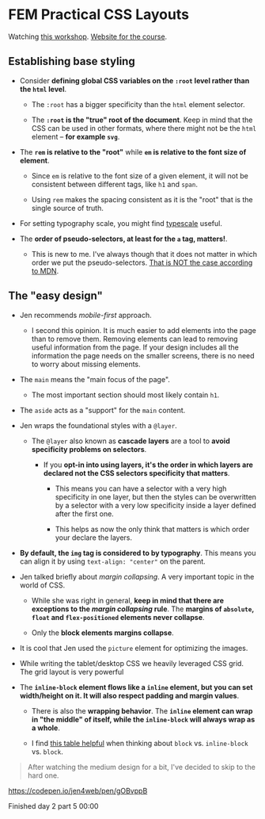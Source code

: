 # FEM Practical CSS Layouts

Watching [this workshop](https://frontendmasters.com/workshops/practical-css/). [Website for the course](https://practical.css.education/).

## Establishing base styling

- Consider **defining global CSS variables on the `:root` level rather than the `html` level**.

  - The `:root` has a bigger specificity than the `html` element selector.

  - The **`:root` is the "true" root of the document**. Keep in mind that the CSS can be used in other formats, where there might not be the `html` element – **for example `svg`**.

- The **`rem` is relative to the "root"** while **`em` is relative to the font size of element**.

  - Since `em` is relative to the font size of a given element, it will not be consistent between different tags, like `h1` and `span`.

  - Using `rem` makes the spacing consistent as it is the "root" that is the single source of truth.

- For setting typography scale, you might find [typescale](https://typescale.com/) useful.

- The **order of pseudo-selectors, at least for the `a` tag, matters!**.

  - This is new to me. I've always though that it does not matter in which order we put the pseudo-selectors. [That is NOT the case according to MDN](https://developer.mozilla.org/en-US/docs/Web/CSS/:link).

## The "easy design"

- Jen recommends _mobile-first_ approach.

  - I second this opinion. It is much easier to add elements into the page than to remove them. Removing elements can lead to removing useful information from the page. If your design includes all the information the page needs on the smaller screens, there is no need to worry about missing elements.

- The `main` means the "main focus of the page".

  - The most important section should most likely contain `h1`.

- The `aside` acts as a "support" for the `main` content.

- Jen wraps the foundational styles with a `@layer`.

  - The `@layer` also known as **cascade layers** are a tool to **avoid specificity problems on selectors**.

    - If you **opt-in into using layers, it's the order in which layers are declared not the CSS selectors specificity that matters**.

      - This means you can have a selector with a very high specificity in one layer, but then the styles can be overwritten by a selector with a very low specificity inside a layer defined after the first one.

      - This helps as now the only think that matters is which order your declare the layers.

- **By default, the `img` tag is considered to by typography**. This means you can align it by using `text-align: "center"` on the parent.

- Jen talked briefly about _margin collapsing_. A very important topic in the world of CSS.

  - While she was right in general, **keep in mind that there are exceptions to the _margin collapsing_ rule**. The **margins of `absolute`, `float` and `flex-positioned` elements never collapse**.

  - Only the **block elements margins collapse**.

- It is cool that Jen used the `picture` element for optimizing the images.

- While writing the tablet/desktop CSS we heavily leveraged CSS grid. The grid layout is very powerful

- The **`inline-block` element flows like a `inline` element, but you can set width/height on it. It will also respect padding and margin values**.

  - There is also the **wrapping behavior**. The **`inline` element can wrap in "the middle" of itself, while the `inline-block` will always wrap as a whole**.

  - I find [this table helpful](https://gist.github.com/Asheq/1ef5ec77b8e89c2c9da89d2b7a1cf8cb) when thinking about `block` vs. `inline-block` vs. `block`.

> After watching the medium design for a bit, I've decided to skip to the hard one.

<https://codepen.io/jen4web/pen/gOBvppB>

Finished day 2 part 5 00:00
